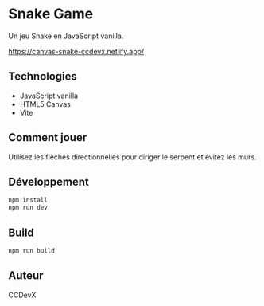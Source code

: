 # Snake Game

Un jeu Snake en JavaScript vanilla.

https://canvas-snake-ccdevx.netlify.app/

## Technologies

- JavaScript vanilla
- HTML5 Canvas  
- Vite

## Comment jouer

Utilisez les flèches directionnelles pour diriger le serpent et évitez les murs.

## Développement

```bash
npm install
npm run dev
```

## Build

```bash
npm run build
```

## Auteur

CCDevX
